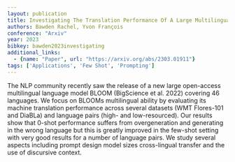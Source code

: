 ```yaml
---
layout: publication
title: Investigating The Translation Performance Of A Large Multilingual Language Model The Case Of BLOOM
authors: Bawden Rachel, Yvon François
conference: "Arxiv"
year: 2023
bibkey: bawden2023investigating
additional_links:
  - {name: "Paper", url: "https://arxiv.org/abs/2303.01911"}
tags: ['Applications', 'Few Shot', 'Prompting']
---
```

The NLP community recently saw the release of a new large open-access multilingual language model BLOOM (BigScience et al. 2022) covering 46 languages. We focus on BLOOMs multilingual ability by evaluating its machine translation performance across several datasets (WMT Flores-101 and DiaBLa) and language pairs (high- and low-resourced). Our results show that 0-shot performance suffers from overgeneration and generating in the wrong language but this is greatly improved in the few-shot setting with very good results for a number of language pairs. We study several aspects including prompt design model sizes cross-lingual transfer and the use of discursive context.
